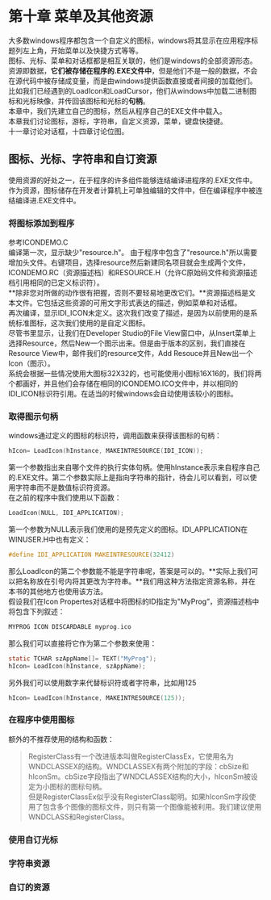 # 第十章 菜单及其他资源
大多数windows程序都包含一个自定义的图标，windows将其显示在应用程序标题列左上角，开始菜单以及快捷方式等等。  
图标、光标、菜单和对话框都是相互关联的，他们是windows的全部资源形态。资源即数据，**它们被存储在程序的.EXE文件中**，但是他们不是一般的数据，不会在源代码中被存储成变量，而是由windows提供函数直接或者间接的加载他们。比如我们已经遇到的LoadIcon和LoadCursor，他们从windows中加载二进制图标和光标映像，并传回该图标和光标的**句柄**。  
本章中，我们先建立自己的图标，然后从程序自己的EXE文件中载入。   
本章我们讨论图标，游标，字符串，自定义资源，菜单，键盘快捷键。  
十一章讨论对话框，十四章讨论位图。
## 图标、光标、字符串和自订资源
使用资源的好处之一，在于程序的许多组件能够连结编译进程序的.EXE文件中。  
作为资源，图标储存在开发者计算机上可单独编辑的文件中，但在编译程序中被连结编译进.EXE文件中。    
### 将图标添加到程序
参考ICONDEMO.C  
编译第一次，显示缺少"resource.h"。
由于程序中包含了"resource.h"所以需要增加头文件。右键项目，选择resource然后新建同名项目就会生成两个文件，ICONDEMO.RC（资源描述档）和RESOURCE.H（允许C原始码文件和资源描述档引用相同的已定义标识符）。     
**除非您对所做的动作很有把握，否则不要轻易地更改它们。**资源描述档是文本文件。它包括这些资源的可用文字形式表达的描述，例如菜单和对话框。  
再次编译，显示IDI_ICON未定义。这次我们改变了描述，是因为以前使用的是系统标准图标，这次我们使用的是自定义图标。  
尽管书里显示，让我们在Developer Studio的File View窗口中，从Insert菜单上选择Resource，然后New一个图示出来。但是由于版本的区别，我们直接在Resource View中，邮件我们的resource文件，Add Resouce并且New出一个Icon（图示）。  
系统会根据一些情况使用大图标32X32的，也可能使用小图标16X16的，我们将两个都画好，并且他们会存储在相同的ICONDEMO.ICO文件中，并以相同的IDI_ICON标识符引用。在适当的时候windows会自动使用该较小的图标。  
### 取得图示句柄
windows通过定义的图标的标识符，调用函数来获得该图标的句柄：  
```c
hIcon= LoadIcon(hInstance, MAKEINTRESOURCE(IDI_ICON));  
```
第一个参数指出来自哪个文件的执行实体句柄。使用hInstance表示来自程序自己的.EXE文件。第二个参数实际上是指向字符串的指针，待会儿可以看到，可以使用字符串而不是数值标识符资源。  
在之前的程序中我们使用以下函数：  
```c
LoadIcon(NULL, IDI_APPLICATION);  
```
第一个参数为NULL表示我们使用的是预先定义的图标。IDI_APPLICATION在WINUSER.H中也有定义：  
```c
#define IDI_APPLICATION MAKEINTRESOURCE(32412)  
```
那么LoadIcon的第二个参数能不能是字符串呢，答案是可以的。**实际上我们可以把名称放在引号内将其更改为字符串。**我们用这种方法指定资源名称，并在本书的其他地方也使用该方法。  
假设我们在Icon Propertes对话框中将图标的ID指定为"MyProg”，资源描述档中将包含下列叙述：  
```c
MYPROG ICON DISCARDABLE myprog.ico  
```
那么我们可以直接将它作为第二个参数来使用：  
```c
static TCHAR szAppName[]= TEXT("MyProg");   
hIcon= LoadIcon(hInstance, szAppName);  
```
另外我们可以使用数字来代替标识符或者字符串，比如用125  
```c
hIcon= LoadIcon(hInstance, MAKEINTRESOURCE(125));  
```
### 在程序中使用图标
额外的不推荐使用的结构和函数：  
> RegisterClass有一个改进版本叫做RegisterClassEx，它使用名为WNDCLASSEX的结构。WNDCLASSEX有两个附加的字段：cbSize和hIconSm。cbSize字段指出了WNDCLASSEX结构的大小，hIconSm被设定为小图标的图标句柄。  
> 但是RegisterClassEx似乎没有RegisterClass聪明。如果hIconSm字段使用了包含多个图像的图标文件，则只有第一个图像能被利用。我们建议使用WNDCLASS和RegisterClass。  


### 使用自订光标
### 字符串资源
### 自订的资源